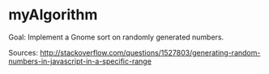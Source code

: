 # myAlgorithm
Goal: Implement a Gnome sort on randomly generated numbers.

Sources:
http://stackoverflow.com/questions/1527803/generating-random-numbers-in-javascript-in-a-specific-range



